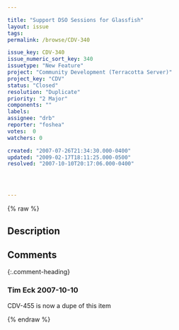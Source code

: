 ```yaml
---

title: "Support DSO Sessions for Glassfish"
layout: issue
tags: 
permalink: /browse/CDV-340

issue_key: CDV-340
issue_numeric_sort_key: 340
issuetype: "New Feature"
project: "Community Development (Terracotta Server)"
project_key: "CDV"
status: "Closed"
resolution: "Duplicate"
priority: "2 Major"
components: ""
labels: 
assignee: "drb"
reporter: "foshea"
votes:  0
watchers: 0

created: "2007-07-26T21:34:30.000-0400"
updated: "2009-02-17T18:11:25.000-0500"
resolved: "2007-10-10T20:17:06.000-0400"




---
```


{% raw %}

## Description

<div markdown="1" class="description">



</div>

## Comments


{:.comment-heading}
### **Tim Eck** <span class="date">2007-10-10</span>

<div markdown="1" class="comment">

CDV-455 is now a dupe of this item


</div>



{% endraw %}
